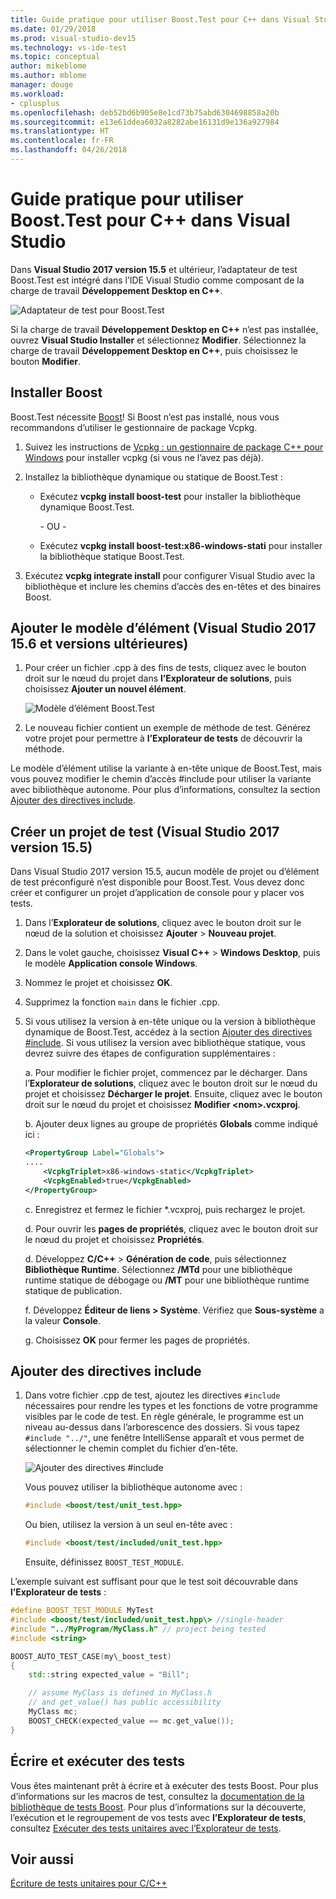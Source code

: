 ```yaml
---
title: Guide pratique pour utiliser Boost.Test pour C++ dans Visual Studio
ms.date: 01/29/2018
ms.prod: visual-studio-dev15
ms.technology: vs-ide-test
ms.topic: conceptual
author: mikeblome
ms.author: mblome
manager: douge
ms.workload:
- cplusplus
ms.openlocfilehash: deb52bd6b905e8e1cd73b75abd6304698858a20b
ms.sourcegitcommit: e13e61ddea6032a8282abe16131d9e136a927984
ms.translationtype: HT
ms.contentlocale: fr-FR
ms.lasthandoff: 04/26/2018
---
```

# <a name="how-to-use-boosttest-for-c-in-visual-studio"></a>Guide pratique pour utiliser Boost.Test pour C++ dans Visual Studio

Dans **Visual Studio 2017 version 15.5** et ultérieur, l’adaptateur de test Boost.Test est intégré dans l’IDE Visual Studio comme composant de la charge de travail **Développement Desktop en C++**.

![Adaptateur de test pour Boost.Test](media/cpp-boost-component.png "Adaptateur de test pour le composant Boost.Test")

Si la charge de travail **Développement Desktop en C++** n’est pas installée, ouvrez **Visual Studio Installer** et sélectionnez **Modifier**. Sélectionnez la charge de travail **Développement Desktop en C++**, puis choisissez le bouton **Modifier**.

## <a name="install-boost"></a>Installer Boost

Boost.Test nécessite [Boost](http://www.boost.org/)! Si Boost n’est pas installé, nous vous recommandons d’utiliser le gestionnaire de package Vcpkg.

1. Suivez les instructions de [Vcpkg : un gestionnaire de package C++ pour Windows](/cpp/vcpkg) pour installer vcpkg (si vous ne l’avez pas déjà).

1. Installez la bibliothèque dynamique ou statique de Boost.Test :

    - Exécutez **vcpkg install boost-test** pour installer la bibliothèque dynamique Boost.Test.

       - OU -

    - Exécutez **vcpkg install boost-test:x86-windows-stati** pour installer la bibliothèque statique Boost.Test.

1. Exécutez **vcpkg integrate install** pour configurer Visual Studio avec la bibliothèque et inclure les chemins d’accès des en-têtes et des binaires Boost.

## <a name="add-the-item-template-visual-studio-2017-version-156-and-later"></a>Ajouter le modèle d’élément (Visual Studio 2017 15.6 et versions ultérieures)

1. Pour créer un fichier .cpp à des fins de tests, cliquez avec le bouton droit sur le nœud du projet dans **l’Explorateur de solutions**, puis choisissez **Ajouter un nouvel élément**.

   ![Modèle d’élément Boost.Test](media/boost_test_item_template.png "Modèle d’élément Boost.Test")

1. Le nouveau fichier contient un exemple de méthode de test. Générez votre projet pour permettre à **l’Explorateur de tests** de découvrir la méthode.

Le modèle d’élément utilise la variante à en-tête unique de Boost.Test, mais vous pouvez modifier le chemin d’accès #include pour utiliser la variante avec bibliothèque autonome. Pour plus d’informations, consultez la section [Ajouter des directives include](#add_include_directives).

## <a name="create-a-test-project-visual-studio-2017-version-155"></a>Créer un projet de test (Visual Studio 2017 version 15.5)

Dans Visual Studio 2017 version 15.5, aucun modèle de projet ou d’élément de test préconfiguré n’est disponible pour Boost.Test. Vous devez donc créer et configurer un projet d’application de console pour y placer vos tests.

1. Dans l’**Explorateur de solutions**, cliquez avec le bouton droit sur le nœud de la solution et choisissez **Ajouter** > **Nouveau projet**.

1. Dans le volet gauche, choisissez **Visual C++** > **Windows Desktop**, puis le modèle **Application console Windows**.

1. Nommez le projet et choisissez **OK**.
1. Supprimez la fonction `main` dans le fichier .cpp.

1. Si vous utilisez la version à en-tête unique ou la version à bibliothèque dynamique de Boost.Test, accédez à la section [Ajouter des directives #include](#add_include_directives). Si vous utilisez la version avec bibliothèque statique, vous devrez suivre des étapes de configuration supplémentaires :

   a. Pour modifier le fichier projet, commencez par le décharger. Dans l’**Explorateur de solutions**, cliquez avec le bouton droit sur le nœud du projet et choisissez **Décharger le projet**. Ensuite, cliquez avec le bouton droit sur le nœud du projet et choisissez **Modifier <nom\>.vcxproj**.

   b. Ajouter deux lignes au groupe de propriétés **Globals** comme indiqué ici :

    ```xml
    <PropertyGroup Label="Globals">
    ....
        <VcpkgTriplet>x86-windows-static</VcpkgTriplet>
        <VcpkgEnabled>true</VcpkgEnabled>
    </PropertyGroup>
    ```
   c. Enregistrez et fermez le fichier \*.vcxproj, puis rechargez le projet.

   d. Pour ouvrir les **pages de propriétés**, cliquez avec le bouton droit sur le nœud du projet et choisissez **Propriétés**.

   d. Développez **C/C++** > **Génération de code**, puis sélectionnez **Bibliothèque Runtime**. Sélectionnez **/MTd** pour une bibliothèque runtime statique de débogage ou **/MT** pour une bibliothèque runtime statique de publication.

   f. Développez **Éditeur de liens > Système**. Vérifiez que **Sous-système** a la valeur **Console**.

   g. Choisissez **OK** pour fermer les pages de propriétés.

## <a name="add-include-directives"></a>Ajouter des directives include

1. Dans votre fichier .cpp de test, ajoutez les directives `#include` nécessaires pour rendre les types et les fonctions de votre programme visibles par le code de test. En règle générale, le programme est un niveau au-dessus dans l’arborescence des dossiers. Si vous tapez `#include "../"`, une fenêtre IntelliSense apparaît et vous permet de sélectionner le chemin complet du fichier d’en-tête.

   ![Ajouter des directives #include](media/cpp-gtest-includes.png "Ajouter des directives include dans le fichier .cpp de test")

   Vous pouvez utiliser la bibliothèque autonome avec :

   ```cpp
   #include <boost/test/unit_test.hpp>
   ```

   Ou bien, utilisez la version à un seul en-tête avec :

   ```cpp
   #include <boost/test/included/unit_test.hpp>
   ```

   Ensuite, définissez `BOOST_TEST_MODULE`.

L’exemple suivant est suffisant pour que le test soit découvrable dans **l’Explorateur de tests** :

```cpp
#define BOOST_TEST_MODULE MyTest
#include <boost/test/included/unit_test.hpp\> //single-header
#include "../MyProgram/MyClass.h" // project being tested
#include <string>

BOOST_AUTO_TEST_CASE(my\_boost_test)
{
    std::string expected_value = "Bill";

    // assume MyClass is defined in MyClass.h
    // and get_value() has public accessibility
    MyClass mc;
    BOOST_CHECK(expected_value == mc.get_value());
}
```

## <a name="write-and-run-tests"></a>Écrire et exécuter des tests
Vous êtes maintenant prêt à écrire et à exécuter des tests Boost. Pour plus d’informations sur les macros de test, consultez la [documentation de la bibliothèque de tests Boost](http://www.boost.org/doc/libs/release/libs/test/doc/html/index.html). Pour plus d’informations sur la découverte, l’exécution et le regroupement de vos tests avec **l’Explorateur de tests**, consultez [Exécuter des tests unitaires avec l’Explorateur de tests](run-unit-tests-with-test-explorer.md).

## <a name="see-also"></a>Voir aussi
[Écriture de tests unitaires pour C/C++](writing-unit-tests-for-c-cpp.md)
